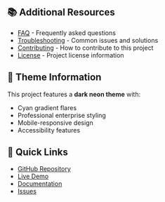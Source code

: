 
## 📚 Additional Resources

- [FAQ](faq.md) - Frequently asked questions
- [Troubleshooting](troubleshooting.md) - Common issues and solutions
- [Contributing](../CONTRIBUTING.md) - How to contribute to this project
- [License](../LICENSE) - Project license information

## 🎨 Theme Information

This project features a **dark neon theme** with:
- Cyan gradient flares
- Professional enterprise styling
- Mobile-responsive design
- Accessibility features

## 🚀 Quick Links

- [GitHub Repository](https://github.com/TiaAstor/tiation-afl-fantasy-manager-docs)
- [Live Demo](https://tiaastor.github.io/tiation-afl-fantasy-manager-docs)
- [Documentation](https://github.com/TiaAstor/tiation-afl-fantasy-manager-docs/wiki)
- [Issues](https://github.com/TiaAstor/tiation-afl-fantasy-manager-docs/issues)

